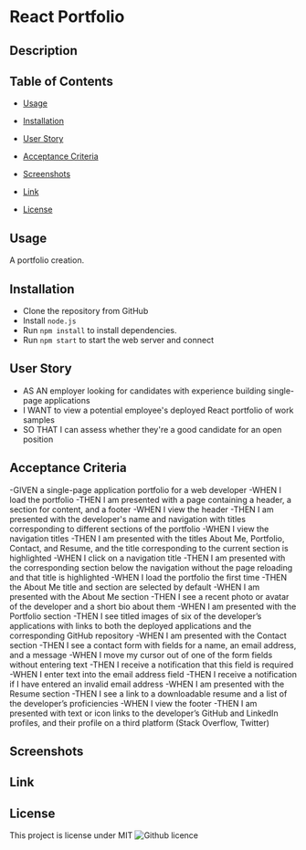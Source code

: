 # React Portfolio 

## Description 

## Table of Contents

- [Usage](#usage)
- [Installation](#installation)

- [User Story](#user-story)
- [Acceptance Criteria](#acceptance-criteria)
- [Screenshots](#screenshots)
- [Link](#link)
- [License](#license)


## Usage 
A portfolio creation.

## Installation 

- Clone the repository from GitHub
- Install `node.js`
- Run `npm install` to install dependencies. 
- Run `npm start` to start the web server and connect

## User Story

- AS AN employer looking for candidates with experience building single-page applications
- I WANT to view a potential employee's deployed React portfolio of work samples
- SO THAT I can assess whether they're a good candidate for an open position



## Acceptance Criteria


-GIVEN a single-page application portfolio for a web developer
-WHEN I load the portfolio
-THEN I am presented with a page containing a header, a section for content, and a footer
-WHEN I view the header
-THEN I am presented with the developer's name and navigation with titles corresponding to different sections of the portfolio
-WHEN I view the navigation titles
-THEN I am presented with the titles About Me, Portfolio, Contact, and Resume, and the title corresponding to the current section is highlighted
-WHEN I click on a navigation title
-THEN I am presented with the corresponding section below the navigation without the page reloading and that title is highlighted
-WHEN I load the portfolio the first time
-THEN the About Me title and section are selected by default
-WHEN I am presented with the About Me section
-THEN I see a recent photo or avatar of the developer and a short bio about them
-WHEN I am presented with the Portfolio section
-THEN I see titled images of six of the developer’s applications with links to both the deployed applications and the corresponding GitHub repository
-WHEN I am presented with the Contact section
-THEN I see a contact form with fields for a name, an email address, and a message
-WHEN I move my cursor out of one of the form fields without entering text
-THEN I receive a notification that this field is required
-WHEN I enter text into the email address field
-THEN I receive a notification if I have entered an invalid email address
-WHEN I am presented with the Resume section
-THEN I see a link to a downloadable resume and a list of the developer’s proficiencies
-WHEN I view the footer
-THEN I am presented with text or icon links to the developer’s GitHub and LinkedIn profiles, and their profile on a third platform (Stack Overflow, Twitter) 


## Screenshots 

## Link 

## License 
This project is license under MIT ![Github licence](http://img.shields.io/badge/license-MIT-blue.svg)
